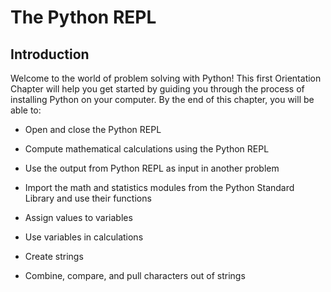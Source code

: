 
# The Python REPL
## Introduction
Welcome to the world of problem solving with Python! This first Orientation Chapter will help you get started by guiding you through the process of installing Python on your computer.
By the end of this chapter, you will be able to:

 * Open and close the Python REPL

 * Compute mathematical calculations using the Python REPL
 
 * Use the output from Python REPL as input in another problem
 
 * Import the math and statistics modules from the Python Standard Library and use their functions
 
 * Assign values to variables

 * Use variables in calculations
 
 * Create strings
 
 * Combine, compare, and pull characters out of strings
 


